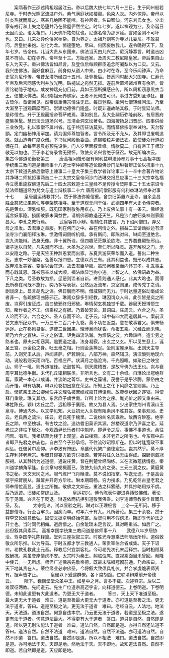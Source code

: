 <!-- { "loadSidebar": true } -->
　　案隋著作王邵述隋祖起居注云。帝以后魏大统七年六月十三日。生于同州般若尼寺。于时赤光照室流溢户外。紫气满庭状如楼阁。色染人衣。内外惊异。帝母以时炎热就而扇之。寒甚几绝困不能啼。有神尼者。名曰智仙。河东刘氏女也。少出家有戒行和上失之恐堕井乃在佛屋俨然坐定。时年七岁。遂以禅观为业。及帝诞日无因而至。语太祖曰。儿天佛所祐勿忧也。尼遂名帝为那罗延。言如金刚不可坏也。又曰。儿来处异伦俗家秽杂。自为养之。太祖乃割宅为寺以儿委尼。不敢召问。后皇妣来抱。忽化为龙。惊遑堕地。尼曰。何因妄触我儿。遂令晚得天下。及年七岁。告帝曰。儿当大贵从东国来。佛法当灭由儿兴之。尼沉静寡言。时道吉凶莫不符验。初在寺养。帝年至十三。方始还家。及周灭二教尼隐皇家。帝后果自山东入为天子。重兴佛法皆如尼言。及登位后每顾群臣追念阿阇梨以为口实。又云。我兴由佛法。而好食麻豆。前身似从道人中来。由小时在寺。至今乐闻钟声。乃命史官为尼作传。帝昔龙潜所经四十五州。及登极后。皆悉同时起大兴国寺。仁寿元年帝及后宫同感舍利并放光明。砧槌试之宛然无损。遂前后置塔诸州百有余所。皆置铭勒隐于地府。咸发神瑞充仞目前。具如王邵所撰感应传。所以周祖窃忌黑衣当王。便摧灭佛法。莫识隋祖元养佛家。王者不死何由可识。事过方委知圣诈狂。自古皆尔。备诸闻见。然帝信重佛宗情注无已。每日登殿。坐列七僧转经问法。乃至大渐至于道观羁縻而已。崇建功德佛门隆盛。时既非遥故略其叙。于时昙延法师。是称僧杰。升于正殿而授帝菩萨戒焉。事如别显。及大业嗣历弥隆前政。昔居晋府盛集英髦。慧日法云道场兴号。玉清金洞玄坛著名。四海搜扬总归晋邸。四事供给三业依凭。礼以家僧不属州省。迄于终历征访莫穷。而情慕佛宗崇奉诫约。天台智顗。定门幽秘神用罕加。请为国师尊加智者。言令所及无不允从。及其即世废朝追感。就山造寺广度众僧。下书忧问殷勤委曲。遗锡粮粒并诸法衣。欲使徒众行道如师在日。故每至忌晨必预先设供。门人岁至面叙昔缘。情款莫二。自有帝王于师珍敬无以加也。至于李老符录曾无预怀。致使交论兴言绝于征召。故无所编次云。
集古今佛道论衡卷第三
　　唐高祖问僧形服有何利益琳法师奉对事十七高祖幸国学统集三教问道是佛师事十八道士李仲卿等造论毁佛沙门法琳著辩正论以抗事十九太宗下敕道先佛后僧等上谏事二十皇大子集三教学者详论事二十一辛中舍著齐物论并净琳二师抗拒事两首二十二太宗文皇帝问沙门法琳交报显应事二十三大宗幸弘福寺立愿重施叙佛道先后二十四太宗敕道士三皇经不足传授令焚除事二十五太宗诏令奘法师翻道经为梵文与道士辩核事二十六
唐高祖问僧形服有何利益琳法师奉对事十七
　　皇唐启运诸教并兴。然于佛法弥隆信重。舍京旧第置兴圣寺。自余会昌胜业慈悲证果集仙等寺架筑相寻。至于道观无间于俗。武德四年有大史令傅奕者。先是黄巾。深忌缁服。既见国家别敬弥用疚心。乃上废佛法事十有一条云。佛经讹诞言妖事隐。损国破家未闻益世。请胡佛邪教退还天竺。凡是沙门放归桑梓则家国昌大。李孔之教行焉。
　　武皇容其小辩。朝辅任其放言。乃下诏问僧曰。弃父母之须发。去君臣之章服。利在何门之中。益在何情之外。损益二宜请动妙适有济法寺沙门襄阳释法琳。愤激傅词侧听机候。承有斯问。即陈对曰。琳闻至道绝言。岂九流能辩。法身无像。非十翼所诠。但四趣茫茫飘沦欲海。三界蠢蠢颠坠邪山。诸子迷以自焚。凡夫溺而不出。大圣为之兴世。至仁所以降灵。遂开解脱之门。示以安隐之路。于是天竺王种辞恩爱而出家。东夏贵游厌荣华而入道。誓出二种生死。志求一妙涅槃。弘善以报四恩。立德以资三有。此其利益也。毁形以成其志。故弃须发美容。变俗以会其道。故去君臣华服。虽形阙奉亲而内怀其孝。礼乖事主而心戢其恩。泽被怨亲以成大顺。福沾幽显岂拘小违。上智之人。依佛语故为益。下凡之类。亏圣教故为损。惩恶则滥者自新。进善则通人感化。此其大略也。而傅氏所奏在司既不施行。奕乃多写表状。公然远近流布。京室闾里。咸传秃丁之诮。剧谈席上。昌言胡鬼之谣。佛日翳而不明。僧威阻而无力。于时达量道俗动毫成论者非一。各疏佛理曲陈邪正。琳阅众辞多引经教。琳因谓众人曰。此引皆是奕之所废。岂得引废证成。虽曰破邪终归邪破。琳情契玄机独觉千载。器局天授博悟生知。睹作者之不工。信乘权之有据。乃着破邪论。其词曰。庄周云。六合之内。圣人论而不议。六合之外。圣人存而不论。老子云。域中有四大而道居其一。案前汉艺文志所纪众书。一万三千二百六十九卷。莫不功在近益。意在敬事君父。俱未畅远途。止在移风易俗。遂使三世因果。理涉旦而犹昏。命报五乘。义经丘而未晓。斯乃六合之寰块。三才之俗谟。讵免四流浩瀚。为烦恼之波。六趣諠哗。造尘劳之路者也。原夫实相窈冥。逾要道之道。法身凝寂。出玄之又玄。所以见生忍土。诞圣王宫。示金色之身。吐玉毫之相。行则金莲捧足。坐则宝座承躯。出则天主导前。入则梵王从后。声闻菩萨。俨若朝仪。八部万神。森然辅卫。演涅槃则地现六动。说般若则天雨四花。百福庄严。状满月之临沧海。千光照曜。如聚日之映宝山。师子一吼。则外道摧锋。法鼓暂鸣。则天魔稽首。是故号佛为法王也。岂与衰周李耳比德争衡。末代孔丘辄相联类。非所言也。文有二十余纸。自琳论出冠绝群篇。家藏一本心口成诵。并流略之菁华。史书之藻镜。茂誉于是乎沸腾。蒙俗由之而开悟。琳有功矣。琳以论卷初出意在荣达。所知上之化下风靡之言则易。乃上启。储贰亲王及公卿侯伯并文理弘被庶绩咸嘉其博诣焉。故奕奏状因之遂寝。得使释门重敞。琳又其功。东宫庶子虞世南。详所上论为之序。胤光价之顾又重由来。琳姓陈氏。颖川太丘之后。远祖移于襄阳。故又为县人焉。少出家住荆州青溪山玉泉寺。博通内外。以文学见知。大业初元入关视有阻素风不胜其妄。亲事观阅。史云。老氏西之流沙。庄云。老氏死于槐里。二说纷纠名实乖咎。故西穷砂塞。绝李氏之踪。中至槐城。有古坟之验。追访耆旧莫识其源。然楼观道宗乃尹喜之宅。延老过之非柱下居处。今观西尹长乐者村中魁岸。即尹令之后。事佛不事道也。余往问焉。唱言。我祖结草为楼于上观望。故曰楼观。本非老君之所宅也。今东观中庙者即尹先君之宗庙也。自古至今子孙承绍。不往流砂昭穆斯在。但以时逢宽政不事纠惩。任彼黄巾高仰。尹李致有符图。章醮代代繁广道德宏旨。岂其然乎。莫不厚生存利非老厥宗。琳慨其谬妄方欲穷讨根源。若非共住久处无由得成。探赜则戴冠服褐。从其静馆为述道德。通说庄黄。昔在荆楚曾经陶练。义在玄微蕴括情抱。秦川道学麟角罕逢。自余章句梗概而已。致使九仙九府之录。三元三洞之仪。黄庭黄书之秘。天文天冈之术。服气练尸飞丹糇液。莫不说如指掌。写送无遗。于是高会馆宇把臂朋从。藏箧并开奇方毕吐。琳本期既畅。穷力搜求。乃见乾竺古皇老君之师奉僧位高显。道士之所推。敬佛之文如云。重法之科雾结。并具抄略用拟不虞。后乃返迹。旧徒如常综业及。
　　皇运初兴。傅令陈表仲卿进喜踳驳佛僧。著论形于见闻。兴言在于贬退。琳遂依而抗拒引道敬我佛乘。刘李违师背教妄作冒罔凡圣。及。
　　太宗览论。试以显验之刑。琳对以正理极言　上帝一无所问。移于益部僧寺。行至百牢关。因疾而卒。时年六十有九。凡所著论。集三十余卷。然于释李交论偏意敷弘。固使文据卓明终始包富。后贤引用不假傍求。斯即季代护法之开士也。当时同代相侮。逝后惜之。自余玼琐未足言议。其对晤重沓。如后广之。此但叙其风素耳。
高祖幸国学统集三教问道是佛师事十八
　　武德八年岁居协洽。驾幸国学礼陈释奠。堂列三座拟叙三宗。时胜光寺慧乘法师隋炀所珍。道俗敦敬众所乐推。以为导首。于时五都才学三教通人。荣贵宰伯台省咸集。天子下诏曰。老教孔教此土元基。释教后兴宜崇客礼。今可老先次孔末后释宗。当时相顾莫敢酬抗。乘虽登座情虑不安。太宗时为秦王。躬临位席。直视乘面目未曾回。频降中使云。一无所虑。师但广述佛宗先敷帝德。既最末陈唱冠彻前通。乃命宗曰。上天下地其贵在人。荣位缘业必宗佛圣。今将叙大致须具礼仪。并合掌虔跪表师资有。据声告才止。
　　皇储以下爰逮群僚。各下席胡跪。伫聆清辩乘前开帝德云。
　　陛下。巍巍堂堂众圣中王。如星中之月。言多不载。次述释宗。后以二难双征两教。先问道云。先生广位道宗高迈宇宙。向释道德云。上卷明道。下卷明德。未知此道更有大此道者。为更无大于道者。
　　答曰。天上天下唯道至极。最大更无大于道者　难曰。道是至极最大更无大于道者。亦可道是至极之法。更无法于道者。答曰。道是至极之法。更无法于道者　难曰。老经自云。人法地。地法天。天法道。道法自然。何意自违本宗。乃云更无法于道者。若道是至极之法。遂更有法于道者。何意道法最大。不得更有大于道者　答曰。道只是自然。自然即是道。所以更无别法能法于道者　难曰。道法自然。自然即是道。亦得自然还法道不　答曰。道法自然。自然不法道　难曰。道法自然。自然不法道。亦可道法自然。自然不即道　答曰。道法自然。自然即是道。所以不相法　难曰。道法自然。自然即是道。亦可地法于天。天即是地。然地法于天。天不即地。故知道法自然。自然不即道。若自然即是道。天应即是地。
